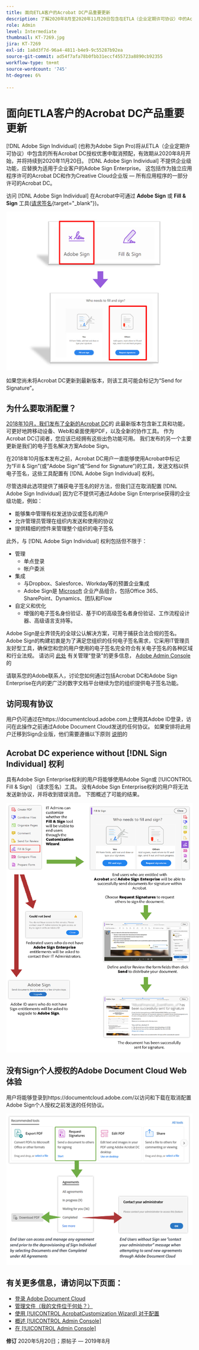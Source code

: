 ```yaml
---
title: 面向ETLA客户的Acrobat DC产品重要更新
description: 了解2020年8月至2020年11月20日包含在ETLA（企业定期许可协议）中的Acrobat DC授权的重要更改
role: Admin
level: Intermediate
thumbnail: KT-7269.jpg
jira: KT-7269
exl-id: 1a8d3f7d-96a4-4811-b4e9-9c55287b92ea
source-git-commit: ad54f7afa78b0fbb31eccf455723a8890cb92355
workflow-type: tm+mt
source-wordcount: '745'
ht-degree: 6%

---
```


# 面向ETLA客户的Acrobat DC产品重要更新

[!DNL Adobe Sign Individual] (也称为Adobe Sign Pro)将从ETLA（企业定期许可协议）中包含的所有Acrobat DC授权优惠中取消预配，有效期从2020年8月开始，并将持续到2020年11月20日。 [!DNL Adobe Sign Individual] 不提供企业级功能，应替换为适用于企业客户的Adobe Sign Enterprise。 这包括作为独立应用程序许可的Acrobat DC和作为Creative Cloud企业版 — 所有应用程序的一部分许可的Acrobat DC。

访问 [!DNL Adobe Sign Individual] 在Acrobat中可通过 **Adobe Sign** 或 **Fill &amp; Sign** 工具([请求签名](https://www.adobe.com/acrobat/online/request-signature.html){target="_blank"})。

![[!DNL Adobe Sign Individual] 在Acrobat DC中访问](../assets/Deploy_SignEntitle1.png)

如果您尚未将Acrobat DC更新到最新版本，则该工具可能会标记为“Send for Signature”。

## 为什么要取消配置？

[2018年10月，我们发布了全新的Acrobat DC](https://news.adobe.com/news/news-details/2018/Adobe-Redefines-What-Is-Possible-With-PDF-With-All-New-Acrobat-DC)的 此最新版本包含新工具和功能，可更好地跨移动设备、Web和桌面使用PDF，以及全新的协作工具。 作为Acrobat DC订阅者，您应该已经拥有这些出色功能可用。 我们发布的另一个主要更新是我们的电子签名解决方案Adobe Sign。

在2018年10月版本发布之前，Acrobat DC用户一直能够使用Acrobat中标记为“Fill &amp; Sign”(或“Adobe Sign”或“Send for Signature”)的工具，发送文档以供电子签名，这些工具配置有 [!DNL Adobe Sign Individual] 权利。

尽管选择此选项提供了捕获电子签名的好方法，但我们正在取消配置 [!DNL Adobe Sign Individual] 因为它不提供可通过Adobe Sign Enterprise获得的企业级功能，例如：

* 能够集中管理有权发送协议或签名的用户
* 允许管理员管理在组织内发送和使用的协议
* 提供精细的控件来管理整个组织的电子签名

此外，与 [!DNL Adobe Sign Individual] 权利包括但不限于：

* 管理
   * 单点登录
   * 帐户委派
* 集成
   * 与Dropbox、Salesforce、Workday等的预置企业集成
   * Adobe Sign是 [Microsoft](https://acrobat.adobe.com/us/en/business/integrations/microsoft.html) 企业产品组合，包括Office 365、SharePoint、Dynamics、团队和Flow
* 自定义和优化
   * 增强的电子签名身份验证、基于ID的高级签名者身份验证、工作流程设计器、高级语言支持等。

Adobe Sign是业界领先的全球公认解决方案，可用于捕获合法合规的签名。 Adobe Sign的构建初衷是为了满足您组织的任何电子签名需求，它采用IT管理员友好型工具，确保您和您的用户使用的电子签名完全符合有关电子签名的各种区域和行业法规。 请访问 [此处](https://helpx.adobe.com/cn/enterprise/using/verify-domain-ownership.html) 有关管理“登录”的更多信息， [Adobe Admin Console](https://helpx.adobe.com/cn/enterprise/using/admin-console.html)的

请联系您的Adobe联系人，讨论您如何通过包括Acrobat DC和Adobe Sign Enterprise在内的更广泛的数字文档平台继续为您的组织提供电子签名功能。

## 访问现有协议

用户仍可通过在https://documentcloud.adobe.com上使用其Adobe ID登录，访问在此操作之前通过Adobe Document Cloud发送的任何协议。 如果安排将此用户迁移到Sign企业版，他们需要遵循以下原则 [说明](https://helpx.adobe.com/cn/sign/kb/how-to-download-signed-documents---adobe-sign.html)的

## Acrobat DC experience without [!DNL Sign Individual] 权利

具有Adobe Sign Enterprise权利的用户将能够使用Adobe Sign或 [!UICONTROL Fill &amp; Sign] （请求签名）工具。
没有Adobe Sign Enterprise权利的用户将无法发送新协议，并将收到错误消息。 下图概述了可能的结果。

![有关Acrobat DC体验的错误消息](../assets/Deploy_SignEntitle2.png)

## 没有Sign个人授权的Adobe Document Cloud Web体验

用户将能够登录到https://documentcloud.adobe.com/以访问和下载在取消配置Adobe Sign个人授权之前发送的任何协议。

![有关Document CloudWeb体验的错误消息](../assets/Deploy_SignEntitle3.png)

## 有关更多信息，请访问以下页面：

* [登录 Adobe Document Cloud](https://helpx.adobe.com/document-cloud/help/sign-in.html)
* [管理文件（我的文件位于何处？）](https://helpx.adobe.com/document-cloud/help/manage-files.html)
* [使用 [!UICONTROL AcrobatCustomization Wizard] 对于配置](https://www.adobe.com/devnet-docs/acrobatetk/tools/Wizard/WizardDC/index.html)
* [概述 [!UICONTROL Admin Console]](https://helpx.adobe.com/cn/enterprise/using/admin-console.html)
* [在 [!UICONTROL Admin Console]](https://helpx.adobe.com/cn/enterprise/using/verify-domain-ownership.html)

**修订** 2020年5月20日；原帖子 — 2019年8月
